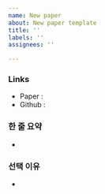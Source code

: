 ```yaml
---
name: New paper
about: New paper template
title: ''
labels: ''
assignees: ''

---
```


### Links
- Paper : 
- Github : 

### 한 줄 요약
- 

### 선택 이유
-
